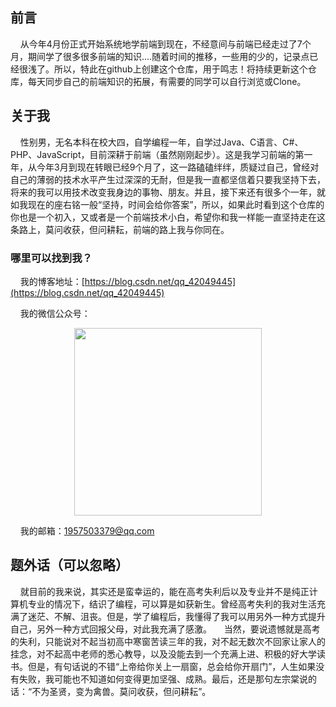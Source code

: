 ## 前言

&nbsp;&nbsp;&nbsp;&nbsp;从今年4月份正式开始系统地学前端到现在，不经意间与前端已经走过了7个月，期间学了很多很多前端的知识....随着时间的推移，一些用的少的，记录点已经很浅了。所以，特此在github上创建这个仓库，用于鸣志！将持续更新这个仓库，每天同步自己的前端知识的拓展，有需要的同学可以自行浏览或Clone。

## 关于我

&nbsp;&nbsp;&nbsp;&nbsp;性别男，无名本科在校大四，自学编程一年，自学过Java、C语言、C#、PHP、JavaScript，目前深耕于前端（虽然刚刚起步）。这是我学习前端的第一年，从今年3月到现在转眼已经9个月了，这一路磕磕绊绊，质疑过自己，曾经对自己的薄弱的技术水平产生过深深的无耐，但是我一直都坚信着只要我坚持下去，将来的我可以用技术改变我身边的事物、朋友。并且，接下来还有很多个一年，就如我现在的座右铭一般“坚持，时间会给你答案”，所以，如果此时看到这个仓库的你也是一个初入，又或者是一个前端技术小白，希望你和我一样能一直坚持走在这条路上，莫问收获，但问耕耘，前端的路上我与你同在。

### 哪里可以找到我？

&nbsp;&nbsp;&nbsp;&nbsp;我的博客地址：[https://blog.csdn.net/qq_42049445](https://blog.csdn.net/qq_42049445)

&nbsp;&nbsp;&nbsp;&nbsp;我的微信公众号：
 <div align=center> <img src="https://img-blog.csdnimg.cn/201911160938356.png"  width="300" /> </div>
 
&nbsp;&nbsp;&nbsp;&nbsp;我的邮箱：1957503379@qq.com

## 题外话（可以忽略）
&nbsp;&nbsp;&nbsp;&nbsp;就目前的我来说，其实还是蛮幸运的，能在高考失利后以及专业并不是纯正计算机专业的情况下，结识了编程，可以算是如获新生。曾经高考失利的我对生活充满了迷茫、不解、沮丧。但是，学了编程后，我懂得了我可以用另外一种方式提升自己，另外一种方式回报父母，对此我充满了感激。
&nbsp;&nbsp;&nbsp;&nbsp;当然，要说遗憾就是高考的失利，只能说对不起当初高中寒窗苦读三年的我，对不起无数次不回家让家人的挂念，对不起高中老师的悉心教导，以及没能去到一个充满上进、积极的好大学读书。但是，有句话说的不错“上帝给你关上一扇窗，总会给你开扇门”，人生如果没有失败，我可能也不知道如何变得更加坚强、成熟。最后，还是那句左宗棠说的话：“不为圣贤，变为禽兽。莫问收获，但问耕耘”。
